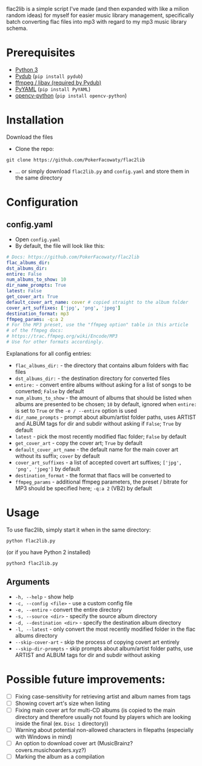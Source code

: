 flac2lib is a simple script I've made (and then expanded with like a milion random ideas) for myself for easier music library management, specifically batch converting flac files into mp3 with regard to my mp3 music library schema.
# Prerequisites
- [Python 3](https://www.python.org/downloads/)
- [Pydub](https://pydub.com/) (`pip install pydub`)
- [ffmpeg / libav (required by Pydub)](https://github.com/jiaaro/pydub#getting-ffmpeg-set-up)
- [PyYAML](https://pyyaml.org/) (`pip install PyYAML`)
- [opencv-python](https://pypi.org/project/opencv-python/) (`pip install opencv-python`)

# Installation

Download the files
- Clone the repo:
```
git clone https://github.com/PokerFacowaty/flac2lib
```
- ... or simply download `flac2lib.py` and `config.yaml` and store them in the same directory

# Configuration
## config.yaml
- Open `config.yaml`
- By default, the file will look like this:
```yaml
# Docs: https://github.com/PokerFacowaty/flac2lib
flac_albums_dir:
dst_albums_dir:
entire: False
num_albums_to_show: 10
dir_name_prompts: True
latest: False
get_cover_art: True
default_cover_art_name: cover # copied straight to the album folder
cover_art_suffixes: ['jpg', 'png', 'jpeg']
destination_format: mp3
ffmpeg_params: -q:a 2
# For the MP3 preset, use the "ffmpeg option" table in this article
# of the ffmpeg docs:
# https://trac.ffmpeg.org/wiki/Encode/MP3
# Use for other formats accordingly.
```
Explanations for all config entries:
- `flac_albums_dir:` - the directory that contains album folders with flac files
- `dst_albums_dir:` - the destination directory for converted files
- `entire:` - convert entire albums without asking for a list of songs to be converted; `False` by default
- `num_albums_to_show` - the amount of albums that should be listed when albums are presented to be chosen; `10` by default, ignored when `entire:` is set to `True` or the `-e / --entire` option is used
- `dir_name_prompts` - prompt about album/artist folder paths, uses ARTIST and ALBUM tags for dir and subdir without asking if `False`; `True` by default
- `latest` - pick the most recently modified flac folder; `False` by default
- `get_cover_art` - copy the cover art; `True` by default
- `default_cover_art_name` - the default name for the main cover art without its suffix; `cover` by default
- `cover_art_suffixes` - a list of accepted covert art suffixes; `['jpg', 'png', 'jpeg']` by default
- `destination_format` - the format that flacs will be converted to
- `ffmpeg_params` - additional ffmpeg parameters, the preset / bitrate for MP3 should be specified here; `-q:a 2` (VB2) by default

# Usage
To use flac2lib, simply start it when in the same directory:

```
python flac2lib.py
```
(or if you have Python 2 installed)
```
python3 flac2lib.py
```

## Arguments
- `-h, --help` - show help
- `-c, --config <file>` - use a custom config file
- `-e, --entire` - convert the entire directory
- `-s, --source <dir>` - specify the source album directory
- `-d, --destination <dir>` - specify the destination album directory
- `-l, --latest` - only convert the most recently modified folder in the flac albums directory
- `--skip-cover-art` - skip the process of copying covert art entirely
- `--skip-dir-prompts` - skip prompts about album/artist folder paths, use ARTIST and ALBUM tags for dir and subdir without asking


# Possible future improvements:
- [ ] Fixing case-sensitivity for retrieving artist and album names from tags
- [ ] Showing covert art's size when listing
- [ ] Fixing main cover art for multi-CD albums (is copied to the main directory and therefore usually not found by players which are looking inside the final (ex. `Disc 1` directory))
- [ ] Warning about potential non-allowed characters in filepaths (especially with Windows in mind)
- [ ] An option to download cover art (MusicBrainz? covers.musichoarders.xyz?)
- [ ] Marking the album as a compilation
